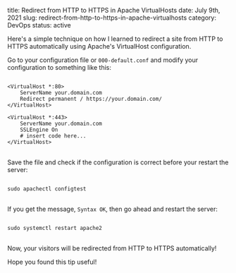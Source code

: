title: Redirect from HTTP to HTTPS in Apache VirtualHosts
date: July 9th, 2021
slug: redirect-from-http-to-https-in-apache-virtualhosts
category: DevOps
status: active

Here's a simple technique on how I learned to redirect a site from HTTP to HTTPS automatically using Apache's VirtualHost configuration.

Go to your configuration file or `000-default.conf` and modify your configuration to something like this:
<pre>
<code class="config">
&lt;VirtualHost *:80&gt;
    ServerName your.domain.com
    Redirect permanent / https://your.domain.com/
&lt;/VirtualHost&gt;

&lt;VirtualHost *:443&gt;
    ServerName your.domain.com
    SSLEngine On
    # insert code here...
&lt;/VirtualHost&gt;
</code>
</pre>

Save the file and check if the configuration is correct before your restart the server:
<pre>
<code class="bash">
sudo apachectl configtest
</code>
</pre>

If you get the message, `Syntax OK`, then go ahead and restart the server:
<pre>
<code class="bash">
sudo systemctl restart apache2
</code>
</pre>

Now, your visitors will be redirected from HTTP to HTTPS automatically!

Hope you found this tip useful!
